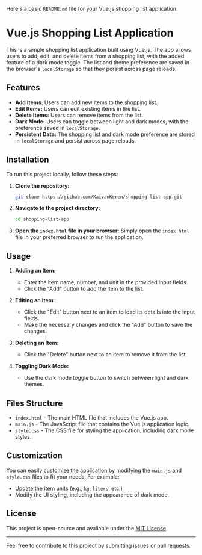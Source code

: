 Here's a basic `README.md` file for your Vue.js shopping list application:


# Vue.js Shopping List Application

This is a simple shopping list application built using Vue.js. The app allows users to add, edit, and delete items from a shopping list, with the added feature of a dark mode toggle. The list and theme preference are saved in the browser's `localStorage` so that they persist across page reloads.

## Features

- **Add Items:** Users can add new items to the shopping list.
- **Edit Items:** Users can edit existing items in the list.
- **Delete Items:** Users can remove items from the list.
- **Dark Mode:** Users can toggle between light and dark modes, with the preference saved in `localStorage`.
- **Persistent Data:** The shopping list and dark mode preference are stored in `localStorage` and persist across page reloads.

## Installation

To run this project locally, follow these steps:

1. **Clone the repository:**
   ```bash
   git clone https://github.com/KaivanKeren/shopping-list-app.git
   ```
2. **Navigate to the project directory:**
   ```bash
   cd shopping-list-app
   ```
3. **Open the `index.html` file in your browser:**
   Simply open the `index.html` file in your preferred browser to run the application.

## Usage

1. **Adding an Item:**
   - Enter the item name, number, and unit in the provided input fields.
   - Click the "Add" button to add the item to the list.

2. **Editing an Item:**
   - Click the "Edit" button next to an item to load its details into the input fields.
   - Make the necessary changes and click the "Add" button to save the changes.

3. **Deleting an Item:**
   - Click the "Delete" button next to an item to remove it from the list.

4. **Toggling Dark Mode:**
   - Use the dark mode toggle button to switch between light and dark themes.

## Files Structure

- `index.html` - The main HTML file that includes the Vue.js app.
- `main.js` - The JavaScript file that contains the Vue.js application logic.
- `style.css` - The CSS file for styling the application, including dark mode styles.

## Customization

You can easily customize the application by modifying the `main.js` and `style.css` files to fit your needs. For example:
- Update the item units (e.g., `kg`, `liters`, etc.)
- Modify the UI styling, including the appearance of dark mode.

## License

This project is open-source and available under the [MIT License](LICENSE).

---

Feel free to contribute to this project by submitting issues or pull requests.

```
